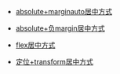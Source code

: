 - [absolute+marginauto居中方式](https://zhangooy.github.io/demo/水平垂直居中/absolute+marginauto.html)


- [absolute+负margin居中方式](https://zhangooy.github.io/demo/水平垂直居中/absolute+负margin.html)


- [flex居中方式](https://zhangooy.github.io/demo/水平垂直居中/flex.html)


- [定位+transform居中方式](https://zhangooy.github.io/demo/水平垂直居中/定位+transform.html)
